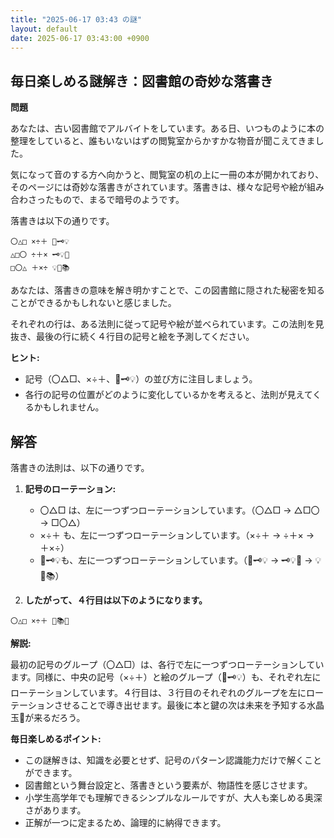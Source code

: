 ```yaml
---
title: "2025-06-17 03:43 の謎"
layout: default
date: 2025-06-17 03:43:00 +0900
---
```

## 毎日楽しめる謎解き：図書館の奇妙な落書き

**問題**

あなたは、古い図書館でアルバイトをしています。ある日、いつものように本の整理をしていると、誰もいないはずの閲覧室からかすかな物音が聞こえてきました。

気になって音のする方へ向かうと、閲覧室の机の上に一冊の本が開かれており、そのページには奇妙な落書きがされています。落書きは、様々な記号や絵が組み合わさったもので、まるで暗号のようです。

落書きは以下の通りです。

```
〇△□ ×÷＋ 📖🗝️💡
△□〇 ÷＋× 🗝️💡🔑
□〇△ ＋×÷ 💡🔑📚
```

あなたは、落書きの意味を解き明かすことで、この図書館に隠された秘密を知ることができるかもしれないと感じました。

それぞれの行は、ある法則に従って記号や絵が並べられています。この法則を見抜き、最後の行に続く４行目の記号と絵を予測してください。

**ヒント:**

*   記号（〇△□、×÷＋、📖🗝️💡）の並び方に注目しましょう。
*   各行の記号の位置がどのように変化しているかを考えると、法則が見えてくるかもしれません。

## 解答

落書きの法則は、以下の通りです。

1.  **記号のローテーション:**
    *   〇△□ は、左に一つずつローテーションしています。（〇△□ → △□〇 → □〇△）
    *   ×÷＋ も、左に一つずつローテーションしています。（×÷＋ → ÷＋× → ＋×÷）
    *   📖🗝️💡も、左に一つずつローテーションしています。（📖🗝️💡 → 🗝️💡🔑 → 💡🔑📚）

2.  **したがって、４行目は以下のようになります。**

```
〇△□ ×÷＋ 🔑📚🔮
```

**解説:**

最初の記号のグループ（〇△□）は、各行で左に一つずつローテーションしています。同様に、中央の記号（×÷＋）と絵のグループ（📖🗝️💡）も、それぞれ左にローテーションしています。４行目は、３行目のそれぞれのグループを左にローテーションさせることで導き出せます。最後に本と鍵の次は未来を予知する水晶玉🔮が来るだろう。

**毎日楽しめるポイント:**

*   この謎解きは、知識を必要とせず、記号のパターン認識能力だけで解くことができます。
*   図書館という舞台設定と、落書きという要素が、物語性を感じさせます。
*   小学生高学年でも理解できるシンプルなルールですが、大人も楽しめる奥深さがあります。
*   正解が一つに定まるため、論理的に納得できます。
